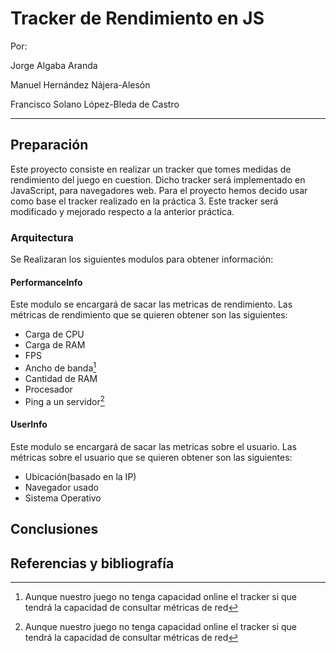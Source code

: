 # Tracker de Rendimiento en JS
Por:


Jorge Algaba Aranda

Manuel Hernández Nájera-Alesón

Francisco Solano López-Bleda de Castro

---

## Preparación
Este proyecto consiste en realizar un tracker que tomes medidas de rendimiento del juego en cuestion.
Dicho tracker será implementado en JavaScript, para navegadores web.
Para el proyecto hemos decido usar como base el tracker realizado en la práctica 3. Este tracker será modificado y mejorado respecto a la anterior práctica.


### Arquitectura
Se Realizaran los siguientes modulos para obtener información:

#### PerformanceInfo
Este modulo se encargará de sacar las metricas de rendimiento.
Las métricas de rendimiento que se quieren obtener son las siguientes:
- Carga de CPU
- Carga de RAM
- FPS
- Ancho de banda[^red]
- Cantidad de RAM
- Procesador
- Ping a un servidor[^red]

[^red]: Aunque nuestro juego no tenga capacidad online el tracker si que tendrá la capacidad de consultar métricas de red

#### UserInfo
Este modulo se encargará de sacar las metricas sobre el usuario.
Las métricas sobre el usuario que se quieren obtener son las siguientes:
- Ubicación(basado en la IP)
- Navegador usado
- Sistema Operativo

## Conclusiones

## Referencias y bibliografía



